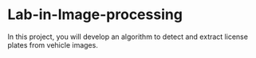 # Lab-in-Image-processing
In this project, you will develop an algorithm to detect and extract license plates from vehicle images.
